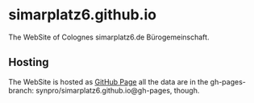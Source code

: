 # simarplatz6.github.io

The WebSite of Colognes simarplatz6.de Bürogemeinschaft.

## Hosting
The WebSite is hosted as [GitHub Page](http://pages.github.com) all the data are
in the gh-pages-branch: synpro/simarplatz6.github.io@gh-pages, though.


